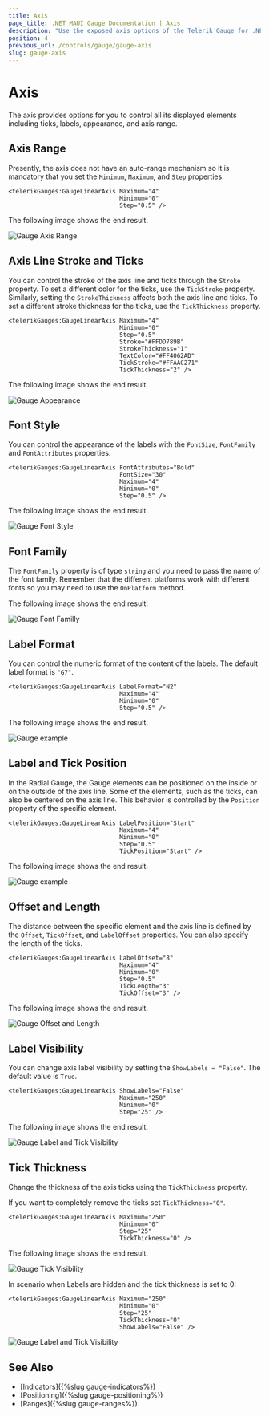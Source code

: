 ```yaml
---
title: Axis
page_title: .NET MAUI Gauge Documentation | Axis
description: "Use the exposed axis options of the Telerik Gauge for .NET MAUI control to set the axis range, line stroke, ticks, font style and font family, and more."
position: 4
previous_url: /controls/gauge/gauge-axis
slug: gauge-axis
---
```


# Axis

The axis provides options for you to control all its displayed elements including ticks, labels, appearance, and axis range.

## Axis Range

Presently, the axis does not have an auto-range mechanism so it is mandatory that you set the `Minimum`, `Maximum`, and `Step` properties.

```XAML
<telerikGauges:GaugeLinearAxis Maximum="4"
                               Minimum="0"
                               Step="0.5" />
```


The following image shows the end result.  

![Gauge Axis Range](images/gauge-axis-range.png)

## Axis Line Stroke and Ticks

You can control the stroke of the axis line and ticks through the `Stroke` property. To set a different color for the ticks, use the `TickStroke` property. Similarly, setting the `StrokeThickness` affects both the axis line and ticks. To set a different stroke thickness for the ticks, use the `TickThickness` property.

```XAML
<telerikGauges:GaugeLinearAxis Maximum="4"
                               Minimum="0"
                               Step="0.5"
                               Stroke="#FFDD789B"
                               StrokeThickness="1"
                               TextColor="#FF4062AD"
                               TickStroke="#FFAAC271"
                               TickThickness="2" />
```


The following image shows the end result.

![Gauge Appearance](images/gauge-axis-appearance.png)

## Font Style

You can control the appearance of the labels with the `FontSize`, `FontFamily` and `FontAttributes` properties.

```XAML
<telerikGauges:GaugeLinearAxis FontAttributes="Bold"
                               FontSize="30"
                               Maximum="4"
                               Minimum="0"
                               Step="0.5" />
```


The following image shows the end result.

![Gauge Font Style](images/gauge-axis-fontstyle.png)

## Font Family

The `FontFamily` property is of type `string` and you need to pass the name of the font family. Remember that the different platforms work with different fonts so you may need to use the `OnPlatform` method.

<snippet id='gauge-axis-font-family'/>


The following image shows the end result.

![Gauge Font Familly](images/gauge-axis-fontfamily.png)

## Label Format

You can control the numeric format of the content of the labels. The default label format is `"G7"`.

```XAML
<telerikGauges:GaugeLinearAxis LabelFormat="N2"
                               Maximum="4"
                               Minimum="0"
                               Step="0.5" />
```							   


The following image shows the end result.

![Gauge example](images/gauge-axis-label-format.png)

## Label and Tick Position

In the Radial Gauge, the Gauge elements can be positioned on the inside or on the outside of the axis line. Some of the elements, such as the ticks, can also be centered on the axis line. This behavior is controlled by the `Position` property of the specific element.

```XAML
<telerikGauges:GaugeLinearAxis LabelPosition="Start"
                               Maximum="4"
                               Minimum="0"
                               Step="0.5"
                               TickPosition="Start" />
```


The following image shows the end result.

![Gauge example](images/gauge-axis-label-and-tick-position.png)

## Offset and Length

The distance between the specific element and the axis line is defined by the `Offset`, `TickOffset`, and `LabelOffset` properties. You can also specify the length of the ticks.

```XAML
<telerikGauges:GaugeLinearAxis LabelOffset="8"
                               Maximum="4"
                               Minimum="0"
                               Step="0.5"
                               TickLength="3"
                               TickOffset="3" />
```							   


The following image shows the end result.

![Gauge Offset and Length](images/gauge-axis-offset-and-length.png)

## Label Visibility

You can change axis label visibility by setting the `ShowLabels = "False"`. The default value is `True`. 

```XAML
<telerikGauges:GaugeLinearAxis ShowLabels="False"
							   Maximum="250"
                               Minimum="0"
                               Step="25" />
```

The following image shows the end result.

![Gauge Label and Tick Visibility](images/gauge-axis-label-hidden.png)

## Tick Thickness

Change the thickness of the axis ticks using the `TickThickness` property. 

If you want to completely remove the ticks set `TickThickness="0"`.

```XAML
<telerikGauges:GaugeLinearAxis Maximum="250"
                               Minimum="0"
                               Step="25" 
							   TickThickness="0" />
```

The following image shows the end result.

![Gauge Tick Visibility](images/gauge-axis-tick-hidden.png)

In scenario when Labels are hidden and the tick thickness is set to 0:

```XAML
<telerikGauges:GaugeLinearAxis Maximum="250"
                               Minimum="0"
                               Step="25" 
							   TickThickness="0" 
							   ShowLabels="False" />
```

![Gauge Label and Tick Visibility](images/gauge-axis-label-tick-hidden.png)

## See Also

- [Indicators]({%slug gauge-indicators%})
- [Positioning]({%slug gauge-positioning%})
- [Ranges]({%slug gauge-ranges%})
